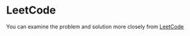 
# LeetCode
You can examine the problem and solution more closely from [LeetCode](https://leetcode.com/problems/walking-robot-simulation/solutions/5736752/cpp-solution)